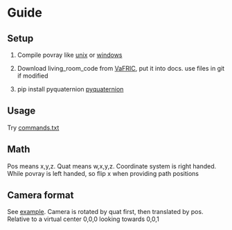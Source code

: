 # Guide

## Setup

1. Compile povray like [unix](../unix/README) or [windows](../windows/readme.txt)

2. Download living_room_code from [VaFRIC](http://www.doc.ic.ac.uk/~ahanda/VaFRIC/living_room.html), put it into docs. use files in git if modified

3. pip install pyquaternion [pyquaternion](http://kieranwynn.github.io/pyquaternion/)

## Usage

Try [commands.txt](example/commands.txt)

## Math

Pos means x,y,z. Quat means w,x,y,z. Coordinate system is right handed.
While povray is left handed, so flip x when providing path positions

## Camera format

See [example](example/camera.xml). Camera is rotated by quat first, then translated by pos.
Relative to a virtual center 0,0,0 looking towards 0,0,1
